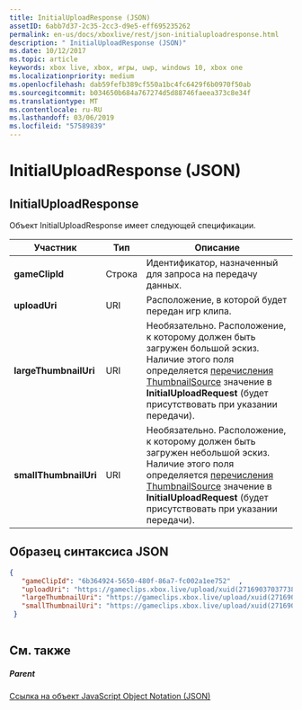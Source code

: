 ```yaml
---
title: InitialUploadResponse (JSON)
assetID: 6abb7d37-2c35-2cc3-d9e5-eff695235262
permalink: en-us/docs/xboxlive/rest/json-initialuploadresponse.html
description: " InitialUploadResponse (JSON)"
ms.date: 10/12/2017
ms.topic: article
keywords: xbox live, xbox, игры, uwp, windows 10, xbox one
ms.localizationpriority: medium
ms.openlocfilehash: dab59fefb389cf550a1bc4fc6429f6b0970f50ab
ms.sourcegitcommit: b034650b684a767274d5d88746faeea373c8e34f
ms.translationtype: MT
ms.contentlocale: ru-RU
ms.lasthandoff: 03/06/2019
ms.locfileid: "57589839"
---
```

# <a name="initialuploadresponse-json"></a>InitialUploadResponse (JSON)
 
<a id="ID4EO"></a>

 
## <a name="initialuploadresponse"></a>InitialUploadResponse
 
Объект InitialUploadResponse имеет следующей спецификации.
 
| Участник| Тип| Описание| 
| --- | --- | --- | 
| <b>gameClipId</b>| Строка| Идентификатор, назначенный для запроса на передачу данных.| 
| <b>uploadUri</b>| URI| Расположение, в которой будет передан игр клипа.| 
| <b>largeThumbnailUri</b>| URI| Необязательно. Расположение, к которому должен быть загружен большой эскиз. Наличие этого поля определяется [перечисления ThumbnailSource](../enums/gvr-enum-thumbnailsource.md) значение в <b>InitialUploadRequest</b> (будет присутствовать при указании передачи).| 
| <b>smallThumbnailUri</b>| URI| Необязательно. Расположение, к которому должен быть загружен небольшой эскиз. Наличие этого поля определяется [перечисления ThumbnailSource](../enums/gvr-enum-thumbnailsource.md) значение в <b>InitialUploadRequest</b> (будет присутствовать при указании передачи).| 
  
<a id="ID4EYC"></a>

 
## <a name="sample-json-syntax"></a>Образец синтаксиса JSON
 

```json
{
   "gameClipId": "6b364924-5650-480f-86a7-fc002a1ee752"  ,  
   "uploadUri": "https://gameclips.xbox.live/upload/xuid(2716903703773872)/6b364924-5650-480f-86a7-fc002a1ee752/container",
   "largeThumbnailUri": "https://gameclips.xbox.live/upload/xuid(2716903703773872)/6b364924-5650-480f-86a7-fc002a1ee752/container/thumbnails/large",
   "smallThumbnailUri": "https://gameclips.xbox.live/upload/xuid(2716903703773872)/6b364924-5650-480f-86a7-fc002a1ee752/container/thumbnails/small"
 }
    
```

  
<a id="ID4EBD"></a>

 
## <a name="see-also"></a>См. также
 
<a id="ID4EDD"></a>

 
##### <a name="parent"></a>Parent 

[Ссылка на объект JavaScript Object Notation (JSON)](atoc-xboxlivews-reference-json.md)

   